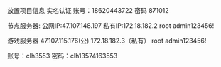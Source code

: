放置项目信息
实名认证 账号：18620443722   密码 871012

节点服务器:
公网IP:47.107.148.197
私有IP:172.18.182.2
root
admin123456!

游戏服务器
47.107.115.176(公)
172.18.182.3（私有）
root
admin123456!

账号：clh3553
密码：clh13574163553